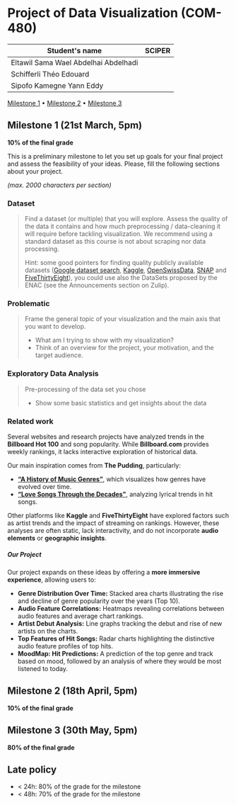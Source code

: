 # Project of Data Visualization (COM-480)

| Student's name | SCIPER |
| -------------- | ------ |
|Eltawil Sama Wael Abdelhai Abdelhadi | |
|Schifferli Théo Edouard | |
|Sipofo Kamegne Yann Eddy | |

[Milestone 1](#milestone-1) • [Milestone 2](#milestone-2) • [Milestone 3](#milestone-3)

## Milestone 1 (21st March, 5pm)

**10% of the final grade**

This is a preliminary milestone to let you set up goals for your final project and assess the feasibility of your ideas.
Please, fill the following sections about your project.

*(max. 2000 characters per section)*

### Dataset

> Find a dataset (or multiple) that you will explore. Assess the quality of the data it contains and how much preprocessing / data-cleaning it will require before tackling visualization. We recommend using a standard dataset as this course is not about scraping nor data processing.
>
> Hint: some good pointers for finding quality publicly available datasets ([Google dataset search](https://datasetsearch.research.google.com/), [Kaggle](https://www.kaggle.com/datasets), [OpenSwissData](https://opendata.swiss/en/), [SNAP](https://snap.stanford.edu/data/) and [FiveThirtyEight](https://data.fivethirtyeight.com/)), you could use also the DataSets proposed by the ENAC (see the Announcements section on Zulip).

### Problematic

> Frame the general topic of your visualization and the main axis that you want to develop.
> - What am I trying to show with my visualization?
> - Think of an overview for the project, your motivation, and the target audience.

### Exploratory Data Analysis

> Pre-processing of the data set you chose
> - Show some basic statistics and get insights about the data

### Related work

Several websites and research projects have analyzed trends in the **Billboard Hot 100** and song popularity. While **Billboard.com** provides weekly rankings, it lacks interactive exploration of historical data.

Our main inspiration comes from **The Pudding**, particularly:
- **[“A History of Music Genres”](https://pudding.cool/2017/03/music-history/)**, which visualizes how genres have evolved over time.
- **[“Love Songs Through the Decades”](https://pudding.cool/2024/11/love-songs/)**, analyzing lyrical trends in hit songs.

Other platforms like **Kaggle** and **FiveThirtyEight** have explored factors such as artist trends and the impact of streaming on rankings. However, these analyses are often static, lack interactivity, and do not incorporate **audio elements** or **geographic insights**.

##### Our Project
Our project expands on these ideas by offering a **more immersive experience**, allowing users to:

- **Genre Distribution Over Time:** Stacked area charts illustrating the rise and decline of genre popularity over the years (Top 10).
- **Audio Feature Correlations:** Heatmaps revealing correlations between audio features and average chart rankings.
- **Artist Debut Analysis:** Line graphs tracking the debut and rise of new artists on the charts.
- **Top Features of Hit Songs:** Radar charts highlighting the distinctive audio feature profiles of top hits.
- **MoodMap: Hit Predictions:** A prediction of the top genre and track based on mood, followed by an analysis of where they would be most listened to today.


## Milestone 2 (18th April, 5pm)

**10% of the final grade**


## Milestone 3 (30th May, 5pm)

**80% of the final grade**


## Late policy

- < 24h: 80% of the grade for the milestone
- < 48h: 70% of the grade for the milestone

